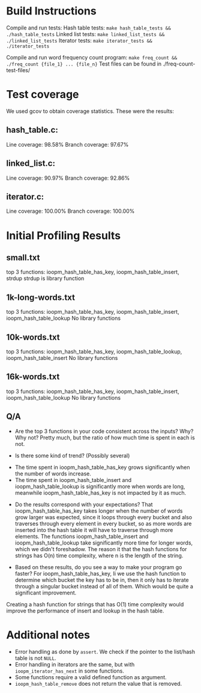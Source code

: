 # Build Instructions
Compile and run tests:
Hash table tests: `make hash_table_tests && ./hash_table_tests` 
Linked list tests: `make linked_list_tests && ./linked_list_tests` 
Iterator tests: `make iterator_tests && ./iterator_tests` 

Compile and run word frequency count program: `make freq_count && ./freq_count {file_1} ... {file_n}`
Test files can be found in ./freq-count-test-files/

# Test coverage
We used gcov to obtain coverage statistics. These were the results:

## hash_table.c:
Line coverage: 98.58%
Branch coverage: 97.67%

## linked_list.c:
Line coverage: 90.97%
Branch coverage: 92.86%

## iterator.c:
Line coverage: 100.00%
Branch coverage: 100.00%

# Initial Profiling Results

## small.txt
top 3 functions: ioopm_hash_table_has_key, ioopm_hash_table_insert, strdup
strdup is library function

## 1k-long-words.txt
top 3 functions: ioopm_hash_table_has_key, ioopm_hash_table_insert, ioopm_hash_table_lookup
No library functions

## 10k-words.txt
top 3 functions: ioopm_hash_table_has_key, ioopm_hash_table_lookup, ioopm_hash_table_insert
No library functions

## 16k-words.txt
top 3 functions: ioopm_hash_table_has_key, ioopm_hash_table_insert, ioopm_hash_table_lookup
No library functions

## Q/A
- Are the top 3 functions in your code consistent across the inputs? Why? Why not?
Pretty much, but the ratio of how much time is spent in each is not.

- Is there some kind of trend? (Possibly several)
* The time spent in ioopm_hash_table_has_key grows significantly when the number of words increase.
* The time spent in ioopm_hash_table_insert and ioopm_hash_table_lookup is significantly more when words are long,
  meanwhile ioopm_hash_table_has_key is not impacted by it as much.

- Do the results correspond with your expectations?
That ioopm_hash_table_has_key takes longer when the number of words grow larger was expected,
since it loops through every bucket and also traverses through every element in every bucket,
so as more words are inserted into the hash table it will have to traverse through more elements.
The functions ioopm_hash_table_insert and ioopm_hash_table_lookup take significantly more time for
longer words, which we didn't foreshadow. The reason it that the hash functions for strings has O(n)
time complexity, where n is the length of the string.

- Based on these results, do you see a way to make your program go faster?
For ioopm_hash_table_has_key, Ii we use the hash function to determine which bucket the key has to be in,
then it only has to iterate through a singular bucket instead of all of them. Which would be quite a
significant improvement. 

Creating a hash function for strings that has O(1) time complexity would improve the performance
of insert and lookup in the hash table.

# Additional notes

- Error handling as done by `assert`. We check if the pointer to the list/hash table is not `NULL`.
- Error handling in iterators are the same, but with `ioopm_iterator_has_next` in some functions.
- Some functions require a valid defined function as argument.
- `ioopm_hash_table_remove` does not return the value that is removed.
